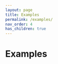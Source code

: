 ```yaml
---
layout: page
title: Examples
permalink: /examples/
nav_order: 4
has_children: true
---
```


# Examples

